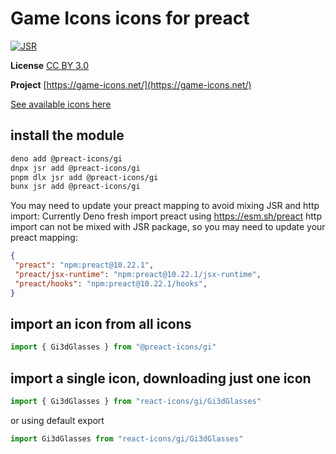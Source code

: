 # Game Icons icons for preact

[![JSR](https://jsr.io/badges/@preact-icons/gi)](https://jsr.io/@preact-icons/gi)

**License** [CC BY 3.0](https://creativecommons.org/licenses/by/3.0/)

**Project** [https://game-icons.net/](https://game-icons.net/)

[See available icons here](https://react-icons.deno.dev/gi)

## install the module

```bash
deno add @preact-icons/gi
dnpx jsr add @preact-icons/gi
pnpm dlx jsr add @preact-icons/gi
bunx jsr add @preact-icons/gi
```

You may need to update your preact mapping to avoid mixing JSR and http import:
Currently Deno fresh import preact using https://esm.sh/preact http import can not be mixed with JSR package, so you may need to update your preact mapping:
```json
{
 "preact": "npm:preact@10.22.1",
 "preact/jsx-runtime": "npm:preact@10.22.1/jsx-runtime",
 "preact/hooks": "npm:preact@10.22.1/hooks",
}
```

## import an icon from all icons

```ts
import { Gi3dGlasses } from "@preact-icons/gi"
```

## import a single icon, downloading just one icon

```ts
import { Gi3dGlasses } from "react-icons/gi/Gi3dGlasses"
```

or using default export

```ts
import Gi3dGlasses from "react-icons/gi/Gi3dGlasses"
```
